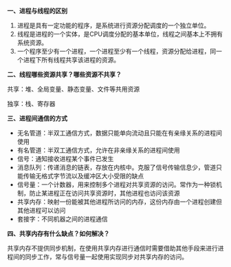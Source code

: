 **一、进程与线程的区别**

1. 进程是具有一定功能的程序，是系统进行资源分配调度的一个独立单位。
2. 线程是进程的一个实体，是CPU调度分配的基本单位，线程之间基本上不拥有系统资源。
3. 一个程序至少有一个进程，一个进程至少有一个线程，资源分配给进程，同一个进程下所有线程共享该进程的资源。

**二、线程哪些资源共享？哪些资源不共享？**

共享：堆、全局变量、静态变量、文件等共用资源

独享：栈、寄存器





**三、进程间通信的方式**

- 无名管道：半双工通信方式，数据只能单向流动且只能在有亲缘关系的进程间使用
- 有名管道：半双工通信方式，允许在非亲缘关系的进程间使用
- 信号：通知接收进程某个事件已发生
- 消息队列：传递消息的链表，存放在内核中。克服了信号传输信息少，管道只能传输无格式字节流以及缓冲区大小受限的缺点
- 信号量：一个计数器，用来控制多个进程对共享资源的访问。常作为一种锁机制，防止某进程正在访问共享资源时，其他进程也访问该资源
- 共享内存：映射一份能被其他进程所访问的内存，这份内存由一个进程创建但其他进程可以访问
- 套接字：不同机器之间的进程通信

**四、共享内存有什么缺点？如何解决？**

共享内存不提供同步机制，在使用共享内存进行通信时需要借助其他手段来进行进程间的同步工作，常与信号量一起使用实现同步对共享内存的访问。

